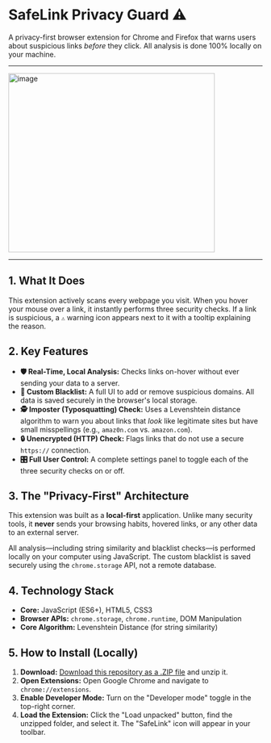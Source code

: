 # SafeLink Privacy Guard ⚠️

A privacy-first browser extension for Chrome and Firefox that warns users about suspicious links *before* they click. All analysis is done 100% locally on your machine.

---

<img width="409" height="355" alt="image" src="https://github.com/user-attachments/assets/b35cc1ce-b465-4f04-b94b-d0fcbccb7f0b" />

---

## 1. What It Does

This extension actively scans every webpage you visit. When you hover your mouse over a link, it instantly performs three security checks. If a link is suspicious, a **`⚠️`** warning icon appears next to it with a tooltip explaining the reason.

## 2. Key Features

* **🛡️ Real-Time, Local Analysis:** Checks links on-hover without ever sending your data to a server.
* **🚫 Custom Blacklist:** A full UI to add or remove suspicious domains. All data is saved securely in the browser's local storage.
* **🕵️ Imposter (Typosquatting) Check:** Uses a Levenshtein distance algorithm to warn you about links that *look* like legitimate sites but have small misspellings (e.g., `amaz0n.com` vs. `amazon.com`).
* **🔒 Unencrypted (HTTP) Check:** Flags links that do not use a secure `https://` connection.
* **🎛️ Full User Control:** A complete settings panel to toggle each of the three security checks on or off.

## 3. The "Privacy-First" Architecture

This extension was built as a **local-first** application. Unlike many security tools, it **never** sends your browsing habits, hovered links, or any other data to an external server.

All analysis—including string similarity and blacklist checks—is performed locally on your computer using JavaScript. The custom blacklist is saved securely using the `chrome.storage` API, not a remote database.

## 4. Technology Stack

* **Core:** JavaScript (ES6+), HTML5, CSS3
* **Browser APIs:** `chrome.storage`, `chrome.runtime`, DOM Manipulation
* **Core Algorithm:** Levenshtein Distance (for string similarity)

## 5. How to Install (Locally)

1.  **Download:** [Download this repository as a .ZIP file](httpsg://github.com/rv2006/SafeLink/archive/refs/heads/main.zip) and unzip it.
2.  **Open Extensions:** Open Google Chrome and navigate to `chrome://extensions`.
3.  **Enable Developer Mode:** Turn on the "Developer mode" toggle in the top-right corner.
4.  **Load the Extension:** Click the "Load unpacked" button, find the unzipped folder, and select it. The "SafeLink" icon will appear in your toolbar.
